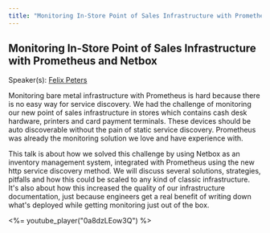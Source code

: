 ```yaml
---
title: "Monitoring In-Store Point of Sales Infrastructure with Prometheus and Netbox"
---
```


## Monitoring In-Store Point of Sales Infrastructure with Prometheus and Netbox

Speaker(s): [Felix Peters](../../speakers/felix-peters)

Monitoring bare metal infrastructure with Prometheus is hard because there is no easy way for service discovery. We had the challenge of monitoring our new point of sales infrastructure in stores which contains cash desk hardware, printers and card payment terminals. These devices should be auto discoverable without the pain of static service discovery. Prometheus was already the monitoring solution we love and have experience with. 

This talk is about how we solved this challenge by using Netbox as an inventory management system, integrated with Prometheus using the new http service discovery method. We will discuss several solutions, strategies, pitfalls and how this could be scaled to any kind of classic infrastructure.
It's also about how this increased the quality of our infrastructure documentation, just because engineers get a real benefit of writing down what's deployed while getting monitoring just out of the box. 

<%= youtube_player("0a8dzLEow3Q") %>